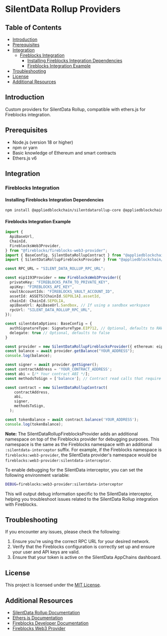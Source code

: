 # SilentData Rollup Providers

## Table of Contents

- [Introduction](#introduction)
- [Prerequisites](#prerequisites)
- [Integration](#integration)
  - [Fireblocks Integration](#fireblocks-integration)
    - [Installing Fireblocks Integration Dependencies](#installing-fireblocks-integration-dependencies)
    - [Fireblocks Integration Example](#fireblocks-integration-example)
- [Troubleshooting](#troubleshooting)
- [License](#license)
- [Additional Resources](#additional-resources)

## Introduction

Custom providers for SilentData Rollup, compatible with ethers.js for Fireblocks integration.

## Prerequisites

- Node.js (version 18 or higher)
- npm or yarn
- Basic knowledge of Ethereum and smart contracts
- Ethers.js v6

## Integration

### Fireblocks Integration

#### Installing Fireblocks Integration Dependencies

```bash
npm install @appliedblockchain/silentdatarollup-core @appliedblockchain/silentdatarollup-ethers-provider-fireblocks ethers@6 @fireblocks/fireblocks-web3-provider
```

#### Fireblocks Integration Example

```typescript
import {
  ApiBaseUrl,
  ChainId,
  FireblocksWeb3Provider,
} from "@fireblocks/fireblocks-web3-provider";
import { BaseConfig, SilentDataRollupContract } from "@appliedblockchain/silentdatarollup-core";
import { SilentDataRollupFireblocksProvider } from "@appliedblockchain/silentdatarollup-ethers-provider-fireblocks";

const RPC_URL = "SILENT_DATA_ROLLUP_RPC_URL";

const eip1193Provider = new FireblocksWeb3Provider({
  privateKey: "FIREBLOCKS_PATH_TO_PRIVATE_KEY",
  apiKey: "FIREBLOCKS_API_KEY",
  vaultAccountIds: "FIREBLOCKS_VAULT_ACCOUNT_ID",
  assetId: ASSETS[ChainId.SEPOLIA].assetId,
  chainId: ChainId.SEPOLIA,
  apiBaseUrl: ApiBaseUrl.Sandbox, // If using a sandbox workspace
  rpcUrl: "SILENT_DATA_ROLLUP_RPC_URL",
});

const silentdataOptions: BaseConfig = {
  authSignatureType: SignatureType.EIP712, // Optional, defaults to RAW
  delegate: true // Optional, defaults to false
}

const provider = new SilentDataRollupFireblocksProvider({ ethereum: eip1193Provider, silentdataOptions });
const balance = await provider.getBalance("YOUR_ADDRESS");
console.log(balance);

const signer = await provider.getSigner();
const contractAddress = 'YOUR_CONTRACT_ADDRESS';
const abi = [/* Your contract ABI */];
const methodsToSign = ['balance']; // Contract read calls that require signing

const contract = new SilentDataRollupContract(
    contractAddress,
    abi,
    signer,
    methodsToSign,
  );

const tokenBalance = await contract.balance('YOUR_ADDRESS');
console.log(tokenBalance);
```

**Note:** The SilentDataRollupFireblocksProvider adds an additional namespace on top of the Fireblocks provider for debugging purposes. This namespace is the same as the Fireblocks namespace with an additional `:silentdata-interceptor` suffix. For example, if the Fireblocks namespace is `fireblocks:web3-provider`, the SilentData provider's namespace would be `fireblocks:web3-provider:silentdata-interceptor`. 

To enable debugging for the SilentData interceptor, you can set the following environment variable:

```bash
DEBUG=fireblocks:web3-provider:silentdata-interceptor
```

This will output debug information specific to the SilentData interceptor, helping you troubleshoot issues related to the SilentData Rollup integration with Fireblocks.

## Troubleshooting

If you encounter any issues, please check the following:

1. Ensure you're using the correct RPC URL for your desired network.
2. Verify that the Fireblocks configuration is correctly set up and ensure your user and API keys are valid.
3. Ensure that your token is active on the SilentData AppChains dashboard.

## License

This project is licensed under the [MIT License](LICENSE).

## Additional Resources

- [SilentData Rollup Documentation](https://docs.silentdata.com)
- [Ethers.js Documentation](https://docs.ethers.org/v6/)
- [Fireblocks Developer Documentation](https://developers.fireblocks.com/api)
- [Fireblocks Web3 Provider](https://developers.fireblocks.com/reference/evm-web3-provider)

